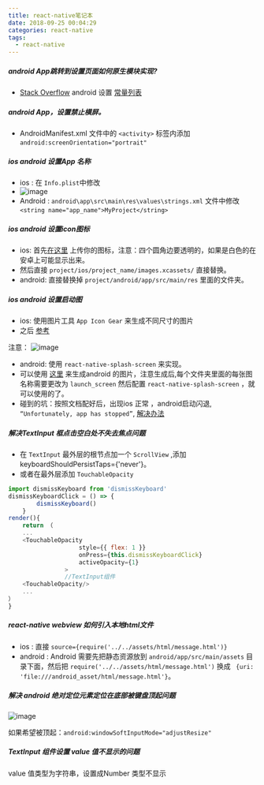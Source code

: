 ```yaml
---
title: react-native笔记本
date: 2018-09-25 00:04:29
categories: react-native
tags:
  - react-native
---
```


##### android App跳转到设置页面如何原生模块实现?

-  [Stack Overflow](https://stackoverflow.com/questions/41677735/react-native-unable-to-open-device-settings-from-my-android-app) android 设置 [常量列表](https://developer.android.com/reference/android/provider/Settings.html)

##### android App，设置禁止横屏。

-  AndroidManifest.xml 文件中的 `<activity>`  标签内添加 `android:screenOrientation="portrait"`

#####  ios android 设置App 名称
-  ios : 在 `Info.plist`中修改
- ![image](http://ywx.store:86/kodexplorer/data/User/admin/home/图片/0073tXM5gy1fy1y5022qmj30f502wgm2.jpg)
-  Android : `android\app\src\main\res\values\strings.xml` 文件中修改 `<string name="app_name">MyProject</string>`

##### ios android 设置icon图标

- ios: 首先[在这里](http://makeappicon.com/) 上传你的图标，注意：四个圆角边要透明的，如果是白色的在安卓上可能显示出来。
- 然后直接 `project/ios/project_name/images.xcassets/` 直接替换。
- android: 直接替换掉 `project/android/app/src/main/res` 里面的文件夹。

##### ios android 设置启动图

- ios: 使用图片工具 `App Icon Gear` 来生成不同尺寸的图片
- 之后 [参考](http://www.jianshu.com/p/735ba76594b5)

注意：
![image](http://ywx.store:86/kodexplorer/data/User/admin/home/图片/0073tXM5gy1fy1xtussjij30es03swes.jpg)
- android: 使用 `react-native-splash-screen` 来实现。
- 可以使用 [这里](http://ticons.fokkezb.nl/) 来生成android 的图片，注意生成后,每个文件夹里面的每张图名称需要更改为 `launch_screen` 然后配置 `react-native-splash-screen` ，就可以使用的了。
- 碰到的坑：按照文档配好后，出现ios 正常 ，android启动闪退, `“Unfortunately, app has stopped”`, [解决办法](https://github.com/crazycodeboy/react-native-splash-screen/issues/124)

#####  解决TextInput 框点击空白处不失去焦点问题

- 在 `TextInput` 最外层的根节点加一个 `ScrollView` ,添加 keyboardShouldPersistTaps={'never'}。
- 或者在最外层添加 `TouchableOpacity`

```js
import dismissKeyboard from 'dismissKeyboard'
dismissKeyboardClick = () => {
        dismissKeyboard()
    }
render(){
	return （
	...
	<TouchableOpacity
                    style={{ flex: 1 }}
                    onPress={this.dismissKeyboardClick}
                    activeOpacity={1}
                >
                //TextInput组件
    <TouchableOpacity/>
    ...
）	
}
```

##### react-native webview 如何引入本地html文件

- ios : 直接 `source={require('../../assets/html/message.html')}`
- android : Android 需要先把静态资源放到 `android/app/src/main/assets` 目录下面，然后把 `require('../../assets/html/message.html')` 换成 ` {uri: 'file:///android_asset/html/message.html'}`。

##### 解决 android 绝对定位元素定位在底部被键盘顶起问题

![image](http://ywx.store:86/kodexplorer/data/User/admin/home/图片/0073tXM5gy1fy1y5k91cdj30h305ht9m.jpg)

如果希望被顶起：`android:windowSoftInputMode="adjustResize"`

##### TextInput 组件设置 value  值不显示的问题

value 值类型为字符串，设置成Number 类型不显示
